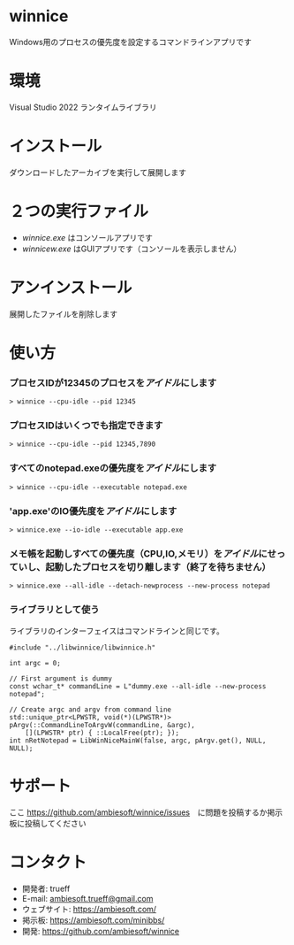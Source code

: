# winnice
Windows用のプロセスの優先度を設定するコマンドラインアプリです

# 環境
Visual Studio 2022 ランタイムライブラリ

# インストール
ダウンロードしたアーカイブを実行して展開します

# ２つの実行ファイル
* *winnice.exe* はコンソールアプリです
* *winnicew.exe* はGUIアプリです（コンソールを表示しません）

# アンインストール
展開したファイルを削除します

# 使い方
### プロセスIDが12345のプロセスを*アイドル*にします

```
> winnice --cpu-idle --pid 12345
```


### プロセスIDはいくつでも指定できます
```
> winnice --cpu-idle --pid 12345,7890
```


### すべてのnotepad.exeの優先度を*アイドル*にします
```
> winnice --cpu-idle --executable notepad.exe
```


### 'app.exe'のIO優先度を*アイドル*にします
```
> winnice.exe --io-idle --executable app.exe
```


### メモ帳を起動しすべての優先度（CPU,IO,メモリ）を*アイドル*にせっていし、起動したプロセスを切り離します（終了を待ちません）
```
> winnice.exe --all-idle --detach-newprocess --new-process notepad

```

### ライブラリとして使う
ライブラリのインターフェイスはコマンドラインと同じです。
```
#include "../libwinnice/libwinnice.h"

int argc = 0;

// First argument is dummy
const wchar_t* commandLine = L"dummy.exe --all-idle --new-process notepad";

// Create argc and argv from command line
std::unique_ptr<LPWSTR, void(*)(LPWSTR*)> pArgv(::CommandLineToArgvW(commandLine, &argc),
	[](LPWSTR* ptr) { ::LocalFree(ptr); });
int nRetNotepad = LibWinNiceMainW(false, argc, pArgv.get(), NULL, NULL);
```


# サポート
ここ <https://github.com/ambiesoft/winnice/issues>　に問題を投稿するか掲示板に投稿してください

# コンタクト
- 開発者: trueff
- E-mail: <ambiesoft.trueff@gmail.com>
- ウェブサイト: <https://ambiesoft.com/>
- 掲示板: <https://ambiesoft.com/minibbs/>
- 開発: <https://github.com/ambiesoft/winnice>